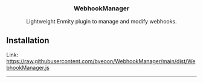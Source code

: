 <div align='center'>
   <h3>WebhookManager</h3>

   Lightweight Enmity plugin to manage and modify webhooks.<br />
</div>

## Installation

Link: https://raw.githubusercontent.com/byeoon/WebhookManager/main/dist/WebhookManager.js

---
